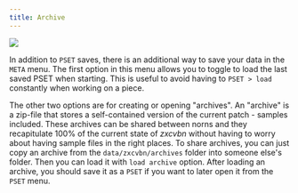 ```yaml
---
title: Archive
---
```


<img src="/static/meta.png" class="fr">

In addition to `PSET` saves, there is an additional way to save your data in the `META` menu. The first option in this menu allows you to toggle to load the last saved PSET when starting. This is useful to avoid having to `PSET > load` constantly when working on a piece.

The other two options are for creating or opening "archives". An "archive" is a zip-file that stores a self-contained version of the current patch - samples included. These archives can be shared between norns and they recapitulate 100% of the current state of *zxcvbn* without having to worry about having sample files in the right places. To share archives, you can just copy an archive from the `data/zxcvbn/archives` folder into someone else's folder. Then you can load it with `load archive` option. After loading an archive, you should save it as a `PSET` if you want to later open it from the `PSET` menu.


